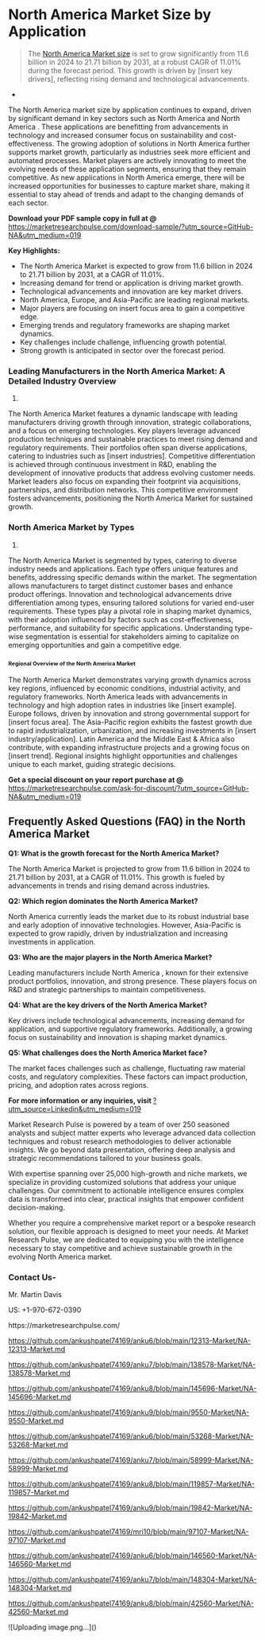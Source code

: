 <h1>North America  Market&nbsp;Size by Application</h1><blockquote><p>The <a href="https://marketresearchpulse.com/download-sample/?utm_source=GitHub-NA&amp;utm_medium=019">North America  Market size</a> is set to grow significantly from 11.6 billion in 2024 to 21.71 billion by 2031, at a robust CAGR of 11.01% during the forecast period. This growth is driven by [insert key drivers], reflecting rising demand and technological advancements.</p></blockquote><ul><li></li></ul><p>The North America  market size by application continues to expand, driven by significant demand in key sectors such as North America  and North America . These applications are benefitting from advancements in technology and increased consumer focus on sustainability and cost-effectiveness. The growing adoption of solutions in North America  further supports market growth, particularly as industries seek more efficient and automated processes. Market players are actively innovating to meet the evolving needs of these application segments, ensuring that they remain competitive. As new applications in North America  emerge, there will be increased opportunities for businesses to capture market share, making it essential to stay ahead of trends and adapt to the changing demands of each sector.</p><p><strong>Download your PDF sample copy in full at @ </strong><a href="https://marketresearchpulse.com/download-sample/?utm_source=GitHub-NA&amp;utm_medium=019">https://marketresearchpulse.com/download-sample/?utm_source=GitHub-NA&amp;utm_medium=019</a></p><p><strong>Key Highlights: </strong></p><ul><li>The North America  Market is expected to grow from 11.6 billion in 2024 to 21.71 billion by 2031, at a CAGR of 11.01%.</li><li>Increasing demand for trend or application is driving market growth.</li><li>Technological advancements and innovation are key market drivers.</li><li>North America, Europe, and Asia-Pacific are leading regional markets.</li><li>Major players are focusing on insert focus area to gain a competitive edge.</li><li>Emerging trends and regulatory frameworks are shaping market dynamics.</li><li>Key challenges include challenge, influencing growth potential.</li><li>Strong growth is anticipated in sector over the forecast period.</li></ul><h3>Leading Manufacturers in the North America  Market: A Detailed Industry Overview</h3><ol><li></li></ol><div class="flex max-w-full flex-col flex-grow"><div class="min-h-8 text-message flex w-full flex-col items-end gap-2 whitespace-normal break-words [.text-message+&amp;]:mt-5" dir="auto" data-message-author-role="assistant" data-message-id="fd8432e4-4910-450d-b182-61b7bfb0a01f" data-message-model-slug="gpt-4o"><div class="flex w-full flex-col gap-1 empty:hidden first:pt-[3px]"><div class="markdown prose w-full break-words dark:prose-invert light"><p>The North America  Market features a dynamic landscape with leading manufacturers driving growth through innovation, strategic collaborations, and a focus on emerging technologies. Key players leverage advanced production techniques and sustainable practices to meet rising demand and regulatory requirements. Their portfolios often span diverse applications, catering to industries such as [insert industries]. Competitive differentiation is achieved through continuous investment in R&amp;D, enabling the development of innovative products that address evolving customer needs. Market leaders also focus on expanding their footprint via acquisitions, partnerships, and distribution networks. This competitive environment fosters advancements, positioning the North America  Market for sustained growth.</p></div></div></div></div><h3>North America  Market by Types</h3><ol><li></li></ol><div class="flex max-w-full flex-col flex-grow"><div class="min-h-8 text-message flex w-full flex-col items-end gap-2 whitespace-normal break-words [.text-message+&amp;]:mt-5" dir="auto" data-message-author-role="assistant" data-message-id="084470be-0bb7-4664-bddf-5156b4f41249" data-message-model-slug="gpt-4o-mini"><div class="flex w-full flex-col gap-1 empty:hidden first:pt-[3px]"><div class="markdown prose w-full break-words dark:prose-invert light"><p>The North America  Market is segmented by types, catering to diverse industry needs and applications. Each type offers unique features and benefits, addressing specific demands within the market. The segmentation allows manufacturers to target distinct customer bases and enhance product offerings. Innovation and technological advancements drive differentiation among types, ensuring tailored solutions for varied end-user requirements. These types play a pivotal role in shaping market dynamics, with their adoption influenced by factors such as cost-effectiveness, performance, and suitability for specific applications. Understanding type-wise segmentation is essential for stakeholders aiming to capitalize on emerging opportunities and gain a competitive edge.</p></div></div></div></div><h3><span style="font-size: 11px;">Regional Overview of the North America  Market</span></h3><div class="flex max-w-full flex-col flex-grow"><div class="min-h-8 text-message flex w-full flex-col items-end gap-2 whitespace-normal break-words [.text-message+&amp;]:mt-5" dir="auto" data-message-author-role="assistant" data-message-id="e9038762-ce64-4e30-91c9-9bd413514231" data-message-model-slug="gpt-4o-mini"><div class="flex w-full flex-col gap-1 empty:hidden first:pt-[3px]"><div class="markdown prose w-full break-words dark:prose-invert light"><p>The North America  Market demonstrates varying growth dynamics across key regions, influenced by economic conditions, industrial activity, and regulatory frameworks. North America leads with advancements in technology and high adoption rates in industries like [insert example]. Europe follows, driven by innovation and strong governmental support for [insert focus area]. The Asia-Pacific region exhibits the fastest growth due to rapid industrialization, urbanization, and increasing investments in [insert industry/application]. Latin America and the Middle East &amp; Africa also contribute, with expanding infrastructure projects and a growing focus on [insert trend]. Regional insights highlight opportunities and challenges unique to each market, guiding strategic decisions.</p></div></div></div></div><p><strong>Get a special discount on your report purchase at @ </strong><a href="https://marketresearchpulse.com/ask-for-discount/?utm_source=GitHub-NA&amp;utm_medium=019">https://marketresearchpulse.com/ask-for-discount/?utm_source=GitHub-NA&amp;utm_medium=019</a></p><h2>Frequently Asked Questions (FAQ) in the North America  Market</h2><p><strong>Q1: What is the growth forecast for the North America  Market?</strong></p><p>The North America  Market is projected to grow from 11.6 billion in 2024 to 21.71 billion by 2031, at a CAGR of 11.01%. This growth is fueled by advancements in trends and rising demand across industries.</p><p><strong>Q2: Which region dominates the North America  Market?</strong></p><p>North America currently leads the market due to its robust industrial base and early adoption of innovative technologies. However, Asia-Pacific is expected to grow rapidly, driven by industrialization and increasing investments in application.</p><p><strong>Q3: Who are the major players in the North America  Market?</strong></p><p>Leading manufacturers include North America , known for their extensive product portfolios, innovation, and strong presence. These players focus on R&amp;D and strategic partnerships to maintain competitiveness.</p><p><strong>Q4: What are the key drivers of the North America  Market?</strong></p><p>Key drivers include technological advancements, increasing demand for application, and supportive regulatory frameworks. Additionally, a growing focus on sustainability and innovation is shaping market dynamics.</p><p><strong>Q5: What challenges does the North America  Market face?</strong></p><p>The market faces challenges such as challenge, fluctuating raw material costs, and regulatory complexities. These factors can impact production, pricing, and adoption rates across regions.</p><p><strong>For more information or any inquiries, visit&nbsp;</strong><a href="?utm_source=Linkedin&utm_medium=019">?utm_source=Linkedin&utm_medium=019</a></p><p>Market Research Pulse is powered by a team of over 250 seasoned analysts and subject matter experts who leverage advanced data collection techniques and robust research methodologies to deliver actionable insights. We go beyond data presentation, offering deep analysis and strategic recommendations tailored to your business goals.</p><p>With expertise spanning over 25,000 high-growth and niche markets, we specialize in providing customized solutions that address your unique challenges. Our commitment to actionable intelligence ensures complex data is transformed into clear, practical insights that empower confident decision-making.</p><p>Whether you require a comprehensive market report or a bespoke research solution, our flexible approach is designed to meet your needs. At Market Research Pulse, we are dedicated to equipping you with the intelligence necessary to stay competitive and achieve sustainable growth in the evolving North America  market.</p><h3><strong>Contact Us-</strong></h3><p>Mr. Martin Davis</p><p>US: +1-970-672-0390</p><p>https://marketresearchpulse.com/</p><p><a href="https://github.com/ankushpatel74169/anku6/blob/main/12313-Market/NA-12313-Market.md">https://github.com/ankushpatel74169/anku6/blob/main/12313-Market/NA-12313-Market.md</a></p><p><a href="https://github.com/ankushpatel74169/anku7/blob/main/138578-Market/NA-138578-Market.md">https://github.com/ankushpatel74169/anku7/blob/main/138578-Market/NA-138578-Market.md</a></p><p><a href="https://github.com/ankushpatel74169/anku8/blob/main/145696-Market/NA-145696-Market.md">https://github.com/ankushpatel74169/anku8/blob/main/145696-Market/NA-145696-Market.md</a></p><p><a href="https://github.com/ankushpatel74169/anku9/blob/main/9550-Market/NA-9550-Market.md">https://github.com/ankushpatel74169/anku9/blob/main/9550-Market/NA-9550-Market.md</a></p><p><a href="https://github.com/ankushpatel74169/anku6/blob/main/53268-Market/NA-53268-Market.md">https://github.com/ankushpatel74169/anku6/blob/main/53268-Market/NA-53268-Market.md</a></p><p><a href="https://github.com/ankushpatel74169/anku7/blob/main/58999-Market/NA-58999-Market.md">https://github.com/ankushpatel74169/anku7/blob/main/58999-Market/NA-58999-Market.md</a></p><p><a href="https://github.com/ankushpatel74169/anku8/blob/main/119857-Market/NA-119857-Market.md">https://github.com/ankushpatel74169/anku8/blob/main/119857-Market/NA-119857-Market.md</a></p><p><a href="https://github.com/ankushpatel74169/anku9/blob/main/19842-Market/NA-19842-Market.md">https://github.com/ankushpatel74169/anku9/blob/main/19842-Market/NA-19842-Market.md</a></p><p><a href="https://github.com/ankushpatel74169/mri10/blob/main/97107-Market/NA-97107-Market.md">https://github.com/ankushpatel74169/mri10/blob/main/97107-Market/NA-97107-Market.md</a></p><p><a href="https://github.com/ankushpatel74169/anku6/blob/main/146560-Market/NA-146560-Market.md">https://github.com/ankushpatel74169/anku6/blob/main/146560-Market/NA-146560-Market.md</a></p><p><a href="https://github.com/ankushpatel74169/anku7/blob/main/148304-Market/NA-148304-Market.md">https://github.com/ankushpatel74169/anku7/blob/main/148304-Market/NA-148304-Market.md</a></p><p><a href="https://github.com/ankushpatel74169/anku8/blob/main/42560-Market/NA-42560-Market.md">https://github.com/ankushpatel74169/anku8/blob/main/42560-Market/NA-42560-Market.md</a></p>
![Uploading image.png…]()
